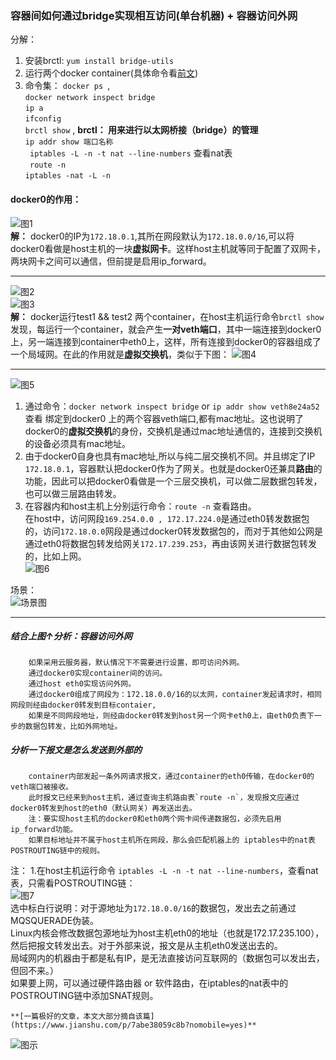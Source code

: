 ### 容器间如何通过bridge实现相互访问(单台机器) + 容器访问外网  

分解：
1. 安装brctl: `yum install bridge-utils`
2. 运行两个docker container(具体命令看[前文](https://github.com/momokanni/docker/blob/master/README.md))
3. 命令集： `docker ps `,  
    ` docker network inspect bridge `  
    ` ip a `  
    ` ifconfig `  
    ` brctl show ` , **brctl： 用来进行以太网桥接（bridge）的管理**  
    ` ip addr show 端口名称 `  
    ` iptables -L -n -t nat --line-numbers` 查看nat表  
    ` route -n`  
    ` iptables -nat -L -n `
  
  
#### docker0的作用：  

![图1](https://github.com/momokanni/docker/blob/master/piture/bridge_1.png "图1：ifconfig")  
**解：** docker0的IP为`172.18.0.1`,其所在网段默认为`172.18.0.0/16`,可以将docker0看做是host主机的一块**虚拟网卡**。这样host主机就等同于配置了双网卡，两块网卡之间可以通信，但前提是启用ip_forward。  

---

![图2](https://github.com/momokanni/docker/blob/master/piture/bridge_2.png "图2：docker ps")  
![图3](https://github.com/momokanni/docker/blob/master/piture/bridge_4.png "图3: brctl show,ip a")  
**解：** docker运行test1 && test2 两个container，在host主机运行命令`brctl show`发现，每运行一个container，就会产生**一对veth端口**，其中一端连接到docker0上，另一端连接到container中eth0上，这样，所有连接到docker0的容器组成了一个局域网。在此的作用就是**虚拟交换机**，类似于下图： 
![图4](https://github.com/momokanni/docker/blob/master/piture/bridge.png "图4: 总结概括")  

---
![图5](https://github.com/momokanni/docker/blob/master/piture/bridge_3.png "图5：docker network inspect bridge")

1. 通过命令：`docker network inspect bridge` or ` ip addr show veth8e24a52 ` 查看 绑定到docker0 上的两个容器veth端口,都有mac地址。这也说明了docker0的**虚拟交换机**的身份，交换机是通过mac地址通信的，连接到交换机的设备必须具有mac地址。  
2. 由于docker0自身也具有mac地址,所以与纯二层交换机不同。并且绑定了IP `172.18.0.1`，容器默认把docker0作为了网关。也就是docker0还兼具**路由**的功能，因此可以把docker0看做是一个三层交换机，可以做二层数据包转发，也可以做三层路由转发。  
3. 在容器内和host主机上分别运行命令：`route -n` 查看路由。  
   在host中，访问网段`169.254.0.0 , 172.17.224.0`是通过eth0转发数据包的，访问`172.18.0.0`网段是通过docker0转发数据包的，而对于其他如公网是通过eth0将数据包转发给网关`172.17.239.253`，再由该网关进行数据包转发的，比如上网。  
![图6](https://github.com/momokanni/docker/blob/master/piture/bridge_6.png "图6：路由")  

场景：  
![场景图](https://github.com/momokanni/docker/blob/master/piture/bridge_7.png "场景图")

***  

##### 结合上图↑分析：容器访问外网
```
    如果采用云服务器，默认情况下不需要进行设置，即可访问外网。 
    通过docker0实现container间的访问。  
    通过host eth0实现访问外网。  
    通过docker0组成了网段为：172.18.0.0/16的以太网，container发起请求时，相同网段则经由docker0转发到目标contaier,  
    如果是不同网段地址，则经由docker0转发到host另一个网卡eth0上，由eth0负责下一步的数据包转发，比如外网地址。
```  

##### 分析一下报文是怎么发送到外部的  
```  
    container内部发起一条外网请求报文，通过container的eth0传输，在docker0的veth端口被接收。  
    此时报文已经来到host主机，通过查询主机路由表`route -n`，发现报文应通过docker0转发到host的eth0（默认网关）再发送出去。  
    注：要实现host主机的docker0和eth0两个网卡间传递数据包，必须先启用ip_forward功能。  
    如果目标地址并不属于host主机所在网段，那么会匹配机器上的 iptables中的nat表POSTROUTING链中的规则。  
```  
注：
    1.在host主机运行命令 `iptables -L -n -t nat --line-numbers`，查看nat表，只需看POSTROUTING链：  
    ![图7](https://github.com/momokanni/docker/blob/master/piture/bridge_8.png "图7: 查看nat表")  
    选中标白行说明：对于源地址为`172.18.0.0/16`的数据包，发出去之前通过MQSQUERADE伪装。  
    Linux内核会修改数据包源地址为host主机eth0的地址（也就是172.17.235.100），  
    然后把报文转发出去。对于外部来说，报文是从主机eth0发送出去的。  
    局域网内的机器由于都是私有IP，是无法直接访问互联网的（数据包可以发出去，但回不来。）  
    如果要上网，可以通过硬件路由器 or 软件路由，在iptables的nat表中的POSTROUTING链中添加SNAT规则。  
    
    **[一篇极好的文章，本文大部分摘自该篇](https://www.jianshu.com/p/7abe38059c8b?nomobile=yes)**
    

![图示](https://github.com/momokanni/docker/blob/master/piture/bridge_5.png)
